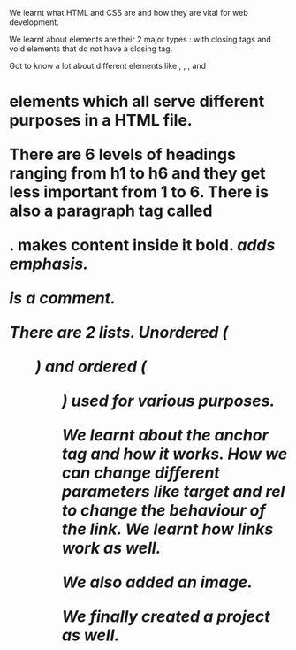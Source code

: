 We learnt what HTML and CSS are and how they are vital for web development.

We learnt about elements are their 2 major types : with closing tags and void elements that do not have a closing tag. 

Got to know a lot about different elements like <html>, <head>, <meta>, <body> and <h1> elements which all serve different purposes in a HTML file. 

There are 6 levels of headings ranging from h1 to h6 and they get less important from 1 to 6. There is also a paragraph tag called <p>. <strong> makes content inside it bold. <em> adds emphasis.
<!-- --> is a comment.

There are 2 lists. Unordered (<ul>) and ordered (<ol>) used for various purposes. 

We learnt about the anchor tag and how it works. How we can change different parameters like target and rel to change the behaviour of the link. We learnt how links work as well. 

We also added an image.


We finally created a project as well. 
